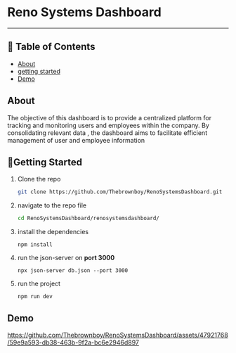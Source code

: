 # Reno Systems Dashboard

---

## 📝 Table of Contents

- [About](#about)
- [getting started](#start)
- [Demo](#demo)

## About

The objective of this dashboard is to provide a centralized platform for tracking and monitoring users and employees within the company. By consolidating relevant data , the dashboard aims to facilitate efficient management of user and employee information

## 🏁Getting Started <a name = "start"></a>

1. Clone the repo

   ```bash
   git clone https://github.com/Thebrownboy/RenoSystemsDashboard.git
   ```

2. navigate to the repo file

   ```bash
   cd RenoSystemsDashboard/renosystemsdashboard/
   ```

3. install the dependencies

   ```
   npm install
   ```

4. run the json-server on **port 3000**

   ```
   npx json-server db.json --port 3000
   ```

5. run the project

   ```
   npm run dev
   ```

## Demo <a name = "Demo"></a>

https://github.com/Thebrownboy/RenoSystemsDashboard/assets/47921768/59e9a593-db38-463b-9f2a-bc6e2946d897
